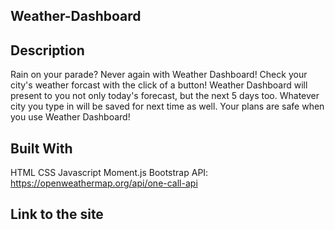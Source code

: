## Weather-Dashboard

## Description
Rain on your parade? Never again with Weather Dashboard! Check your city's weather forcast with the click of a button! Weather Dashboard will present to you not only today's forecast, but the next 5 days too. Whatever city you type in will be saved for next time as well. Your plans are safe when you use Weather Dashboard!

## Built With
HTML
CSS
Javascript
Moment.js
Bootstrap
API: https://openweathermap.org/api/one-call-api

## Link to the site
